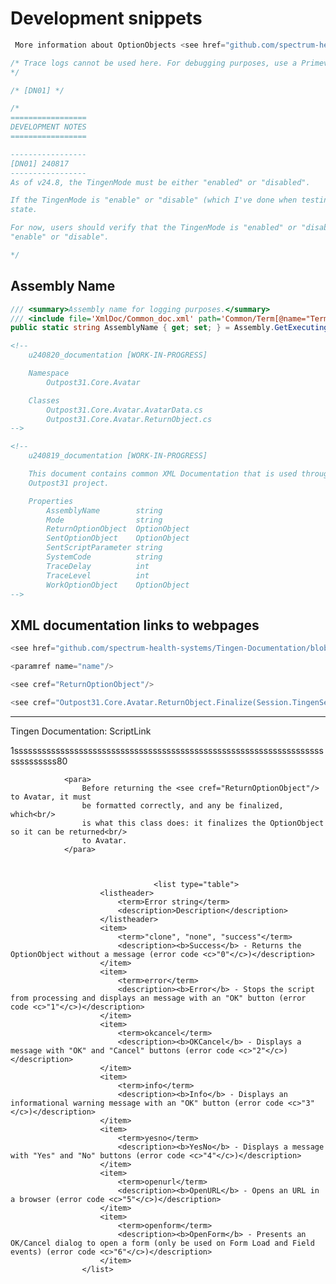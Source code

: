 # Development snippets

```csharp
 More information about OptionObjects <see href="github.com/spectrum-health-systems/Tingen-Documentation/blob/main/Glossary.md#avatar-optionobject">here</see>
```

```csharp
/* Trace logs cannot be used here. For debugging purposes, use a Primeval log.
*/
```

```csharp
/* [DN01] */
```

```csharp
/*
=================
DEVELOPMENT NOTES
=================

-----------------
[DN01] 240817
-----------------
As of v24.8, the TingenMode must be either "enabled" or "disabled".

If the TingenMode is "enable" or "disable" (which I've done when testing, so it's not an edge case), the Tingen will enter an "unknown"
state.

For now, users should verify that the TingenMode is "enabled" or "disabled", but it may make sense to catch other valuessuch as
"enable" or "disable".

*/
```

## Assembly Name

```csharp
/// <summary>Assembly name for logging purposes.</summary>
/// <include file='XmlDoc/Common_doc.xml' path='Common/Term[@name="Term"]/AssemblyName/*'/>
public static string AssemblyName { get; set; } = Assembly.GetExecutingAssembly().GetName().Name;
```

```html
<!--
    u240820_documentation [WORK-IN-PROGRESS]

    Namespace
        Outpost31.Core.Avatar

    Classes
        Outpost31.Core.Avatar.AvatarData.cs
        Outpost31.Core.Avatar.ReturnObject.cs
-->

<!--
    u240819_documentation [WORK-IN-PROGRESS]

    This document contains common XML Documentation that is used throughout the
    Outpost31 project.

    Properties
        AssemblyName        string
        Mode                string
        ReturnOptionObject  OptionObject
        SentOptionObject    OptionObject
        SentScriptParameter string
        SystemCode          string
        TraceDelay          int
        TraceLevel          int
        WorkOptionObject    OptionObject
-->
```

## XML documentation links to webpages

```csharp
<see href="github.com/spectrum-health-systems/Tingen-Documentation/blob/main/Glossary.md#tingen-configuration">here.</see>

<paramref name="name"/>

<see cref="ReturnOptionObject"/>

<see cref="Outpost31.Core.Avatar.ReturnObject.Finalize(Session.TingenSession, string, string)"/>

```

***


<seealso href="https://github.com/spectrum-health-systems/Tingen-Documentation/blob/main/Static/ScriptLink.md">Tingen Documentation: ScriptLink</seealso>



1sssssssssssssssssssssssssssssssssssssssssssssssssssssssssssssssssssssssssssss80



                <para>
                    Before returning the <see cref="ReturnOptionObject"/> to Avatar, it must
                    be formatted correctly, and any be finalized, which<br/>
                    is what this class does: it finalizes the OptionObject so it can be returned<br/>
                    to Avatar.
                </para>



                                    <list type="table">
                        <listheader>
                            <term>Error string</term>
                            <description>Description</description>
                        </listheader>
                        <item>
                            <term>"clone", "none", "success"</term>
                            <description><b>Success</b> - Returns the OptionObject without a message (error code <c>"0"</c>)</description>
                        </item>
                        <item>
                            <term>error</term>
                            <description><b>Error</b> - Stops the script from processing and displays an message with an "OK" button (error code <c>"1"</c>)</description>
                        </item>
                        <item>
                            <term>okcancel</term>
                            <description><b>OKCancel</b> - Displays a message with "OK" and "Cancel" buttons (error code <c>"2"</c>)</description>
                        </item>
                        <item>
                            <term>info</term>
                            <description><b>Info</b> - Displays an informational warning message with an "OK" button (error code <c>"3"</c>)</description>
                        </item>
                        <item>
                            <term>yesno</term>
                            <description><b>YesNo</b> - Displays a message with "Yes" and "No" buttons (error code <c>"4"</c>)</description>
                        </item>
                        <item>
                            <term>openurl</term>
                            <description><b>OpenURL</b> - Opens an URL in a browser (error code <c>"5"</c>)</description>
                        </item>
                        <item>
                            <term>openform</term>
                            <description><b>OpenForm</b> - Presents an OK/Cancel dialog to open a form (only be used on Form Load and Field events) (error code <c>"6"</c>)</description>
                        </item>
                    </list>    